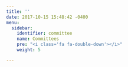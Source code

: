 ```yaml
---
title: ''
date: 2017-10-15 15:48:42 -0400
menu:
  sidebar:
    identifier: committee
    name: Committees
    pre: "<i class='fa fa-double-down'></i>"
    weight: 5

---
```

